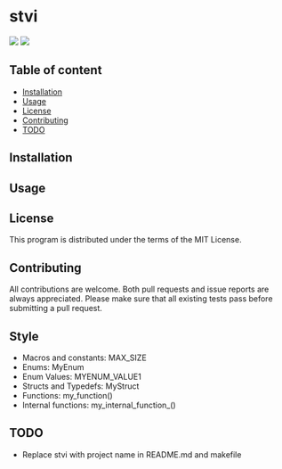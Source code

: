 
# stvi

![](https://github.com/unlink2/stvi/actions/workflows/build.yml/badge.svg)
![](https://github.com/unlink2/stvi/actions/workflows/test.yml/badge.svg)

## Table of content

- [Installation](#Installation)
- [Usage](#Usage)
- [License](#License)
- [Contributing](#Contributing)
- [TODO](#TODO)

## Installation


## Usage

## License

This program is distributed under the terms of the MIT License.

## Contributing

All contributions are welcome.
Both pull requests and issue reports are always appreciated.
Please make sure that all existing tests pass before submitting a pull request.

## Style

- Macros and constants: MAX_SIZE
- Enums: MyEnum
- Enum Values: MYENUM_VALUE1
- Structs and Typedefs: MyStruct
- Functions: my_function()
- Internal functions: my_internal_function_()

## TODO

- Replace stvi with project name in README.md and makefile
